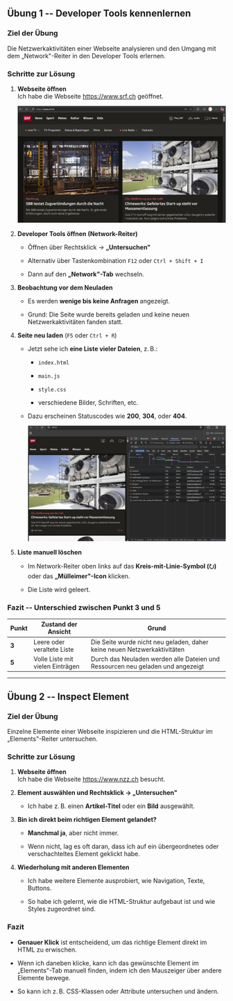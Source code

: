 **Übung 1 -- Developer Tools kennenlernen**
------------------------------------------

### **Ziel der Übung**

Die Netzwerkaktivitäten einer Webseite analysieren und den Umgang mit dem „Network"-Reiter in den Developer Tools erlernen.

### **Schritte zur Lösung**

1.  **Webseite öffnen**\
    Ich habe die Webseite <https://www.srf.ch> geöffnet.

    ![bild von srf Seite](../../img/t1_srf_bild.png)

2.  **Developer Tools öffnen (Network-Reiter)**

    -   Öffnen über Rechtsklick → **„Untersuchen"**

    -   Alternativ über Tastenkombination `F12` oder `Ctrl + Shift + I`

    -   Dann auf den **„Network"-Tab** wechseln.

3.  **Beobachtung vor dem Neuladen**

    -   Es werden **wenige bis keine Anfragen** angezeigt.

    -   Grund: Die Seite wurde bereits geladen und keine neuen Netzwerkaktivitäten fanden statt.

4.  **Seite neu laden** (`F5` oder `Ctrl + R`)

    -   Jetzt sehe ich **eine Liste vieler Dateien**, z. B.:

        -   `index.html`

        -   `main.js`

        -   `style.css`

        -   verschiedene Bilder, Schriften, etc.

    -   Dazu erscheinen Statuscodes wie **200**, **304**, oder **404**.

        ![bild von Neustart der srf Seite](../../img/t1_devtools_neustart.png)

5.  **Liste manuell löschen**

    -   Im Network-Reiter oben links auf das **Kreis-mit-Linie-Symbol (⭮)** oder das **„Mülleimer"-Icon** klicken.

    -   Die Liste wird geleert.

### **Fazit -- Unterschied zwischen Punkt 3 und 5**

| Punkt | Zustand der Ansicht | Grund |
| --- | --- | --- |
| **3** | Leere oder veraltete Liste | Die Seite wurde nicht neu geladen, daher keine neuen Netzwerkaktivitäten |
| **5** | Volle Liste mit vielen Einträgen | Durch das Neuladen werden alle Dateien und Ressourcen neu geladen und angezeigt |

* * * * *

**Übung 2 -- Inspect Element**
-----------------------------

### **Ziel der Übung**

Einzelne Elemente einer Webseite inspizieren und die HTML-Struktur im „Elements"-Reiter untersuchen.

### **Schritte zur Lösung**

1.  **Webseite öffnen**\
    Ich habe die Webseite <https://www.nzz.ch> besucht.

2.  **Element auswählen und Rechtsklick → „Untersuchen"**

    -   Ich habe z. B. einen **Artikel-Titel** oder ein **Bild** ausgewählt.

3.  **Bin ich direkt beim richtigen Element gelandet?**

    -   **Manchmal ja**, aber nicht immer.

    -   Wenn nicht, lag es oft daran, dass ich auf ein übergeordnetes oder verschachteltes Element geklickt habe.

4.  **Wiederholung mit anderen Elementen**

    -   Ich habe weitere Elemente ausprobiert, wie Navigation, Texte, Buttons.

    -   So habe ich gelernt, wie die HTML-Struktur aufgebaut ist und wie Styles zugeordnet sind.

### **Fazit**

-   **Genauer Klick** ist entscheidend, um das richtige Element direkt im HTML zu erwischen.

-   Wenn ich daneben klicke, kann ich das gewünschte Element im „Elements"-Tab manuell finden, indem ich den Mauszeiger über andere Elemente bewege.

-   So kann ich z. B. CSS-Klassen oder Attribute untersuchen und ändern.
